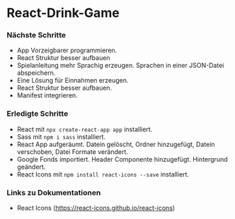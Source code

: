 # React-Drink-Game

### Nächste Schritte

- App Vorzeigbarer programmieren.
- React Struktur besser aufbauen
- Spielanleitung mehr Sprachig erzeugen. Sprachen in einer JSON-Datei abspeichern.
- Eine Lösung für Einnahmen erzeugen.
- React Struktur besser aufbauen.
- Manifest integrieren.

### Erledigte Schritte

- React mit `npx create-react-app app` installiert.
- Sass mit `npm i sass` installiert.
- React App aufgeräumt. Datein gelöscht, Ordner hinzugefügt, Datein verschoben, Datei Formate verändert.
- Google Fonds importiert. Header Componente hinzugefügt. Hintergrund geändert.
- React Icons mit `npm install react-icons --save` installiert.

### Links zu Dokumentationen

- React Icons (https://react-icons.github.io/react-icons)
